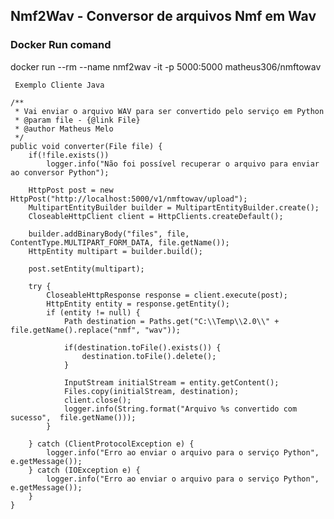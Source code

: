 ## Nmf2Wav - Conversor de arquivos Nmf em Wav

### Docker Run comand
 
 docker run --rm --name nmf2wav -it -p 5000:5000 matheus306/nmftowav

```
 Exemplo Cliente Java
```

	/**
	 * Vai enviar o arquivo WAV para ser convertido pelo serviço em Python
	 * @param file - {@link File}
	 * @author Matheus Melo
	 */
	public void converter(File file) {
		if(!file.exists())
			logger.info("Não foi possível recuperar o arquivo para enviar ao conversor Python");

		HttpPost post = new HttpPost("http://localhost:5000/v1/nmftowav/upload");
		MultipartEntityBuilder builder = MultipartEntityBuilder.create();
		CloseableHttpClient client = HttpClients.createDefault();

		builder.addBinaryBody("files", file, ContentType.MULTIPART_FORM_DATA, file.getName());
		HttpEntity multipart = builder.build();

		post.setEntity(multipart);

		try {
			CloseableHttpResponse response = client.execute(post);
			HttpEntity entity = response.getEntity();
			if (entity != null) {
				Path destination = Paths.get("C:\\Temp\\2.0\\" + file.getName().replace("nmf", "wav"));

				if(destination.toFile().exists()) {
					destination.toFile().delete();
				}

				InputStream initialStream = entity.getContent();
				Files.copy(initialStream, destination);
				client.close();
				logger.info(String.format("Arquivo %s convertido com sucesso",  file.getName()));
			}

		} catch (ClientProtocolException e) {
			logger.info("Erro ao enviar o arquivo para o serviço Python", e.getMessage());
		} catch (IOException e) {
			logger.info("Erro ao enviar o arquivo para o serviço Python", e.getMessage());
		}
	}